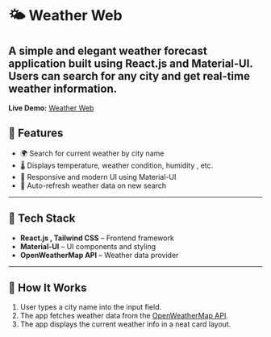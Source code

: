 # 🌤️ Weather Web 

A simple and elegant weather forecast application built using **React.js** and **Material-UI**. Users can search for any city and get real-time weather information.
---
**Live Demo:** [Weather Web](https://weather-web-ten-xi.vercel.app/)  

## 🚀 Features

- 🌍 Search for current weather by city name
- 🌡️ Displays temperature, weather condition, humidity , etc.
- 🎨 Responsive and modern UI using Material-UI
- 🔄 Auto-refresh weather data on new search

---

## 🔧 Tech Stack

- **React.js , Tailwind CSS** – Frontend framework
- **Material-UI** – UI components and styling
- **OpenWeatherMap API** – Weather data provider

---

## 🧠 How It Works

1. User types a city name into the input field.
2. The app fetches weather data from the [OpenWeatherMap API](https://openweathermap.org/api).
3. The app displays the current weather info in a neat card layout.
